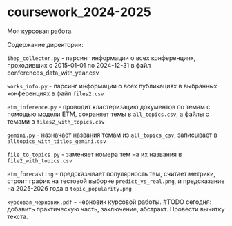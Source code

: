 # coursework_2024-2025
Моя курсовая работа.

Содержание директории:

```ihep_collector.py``` - парсинг информации о всех конференциях, проходивших с 2015-01-01 по 2024-12-31 в файл conferences_data_with_year.csv

```works_info.py``` - парсинг информации о всех публикациях в выбранных конференциях в файл ```files2.csv```

```etm_inference.py``` - проводит кластеризацию документов по темам с помощью модели ETM, сохраняет темы в ```all_topics.csv```, а файлы с темами в ```files2_with_topics.csv```

```gemini.py``` - назначает названия темам из ```all_topics_csv```, записывает в ```alltopics_with_titles_gemini.csv```

```file_to_topics.py``` - заменяет номера тем на их названия в ```file2_with_topics.csv```

```etm_forecasting``` - предсказывает популярность тем, считает метрики, строит график на тестовой выборке ```predict_vs_real.png```, и предсказание на 2025-2026 года в ```topic_popularity.png```

```курсовая_черновик.pdf``` - черновик курсовой работы. #TODO сегодня: добавить практическую часть, заключение, абстракт. Провести вычитку текста.
